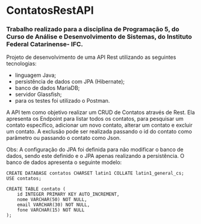 # ContatosRestAPI
### Trabalho realizado para a disciplina de Programação 5, do Curso de Análise e Desenvolvimento de Sistemas, do Instituto Federal Catarinense- IFC.

Projeto de desenvolvimento de uma API Rest utilizando as seguintes tecnologias:

* linguagem Java;
* persistência de dados com JPA (Hibernate);
* banco de dados MariaDB;
* servidor Glassfish;
* para os testes foi utilizado o Postman.

A API tem como objetivo realizar um CRUD de Contatos através de Rest. Ela apresenta os Endpoint para listar todos os contatos, para pesquisar um contato específico, adicionar um novo contato, alterar um contato e excluir um contato. A exclusão pode ser realizada passando o id do contato como parâmetro ou passando o contato como Json.

Obs: A configuração do JPA foi definida para não modificar o banco de dados, sendo este definido e o JPA apenas realizando a persistência. O banco de dados apresenta o seguinte modelo:

```
CREATE DATABASE contatos CHARSET latin1 COLLATE latin1_general_cs;
USE contatos;

CREATE TABLE contato (
	id INTEGER PRIMARY KEY AUTO_INCREMENT,
	nome VARCHAR(50) NOT NULL,
	email VARCHAR(30) NOT NULL,
	fone VARCHAR(15) NOT NULL
);
```
